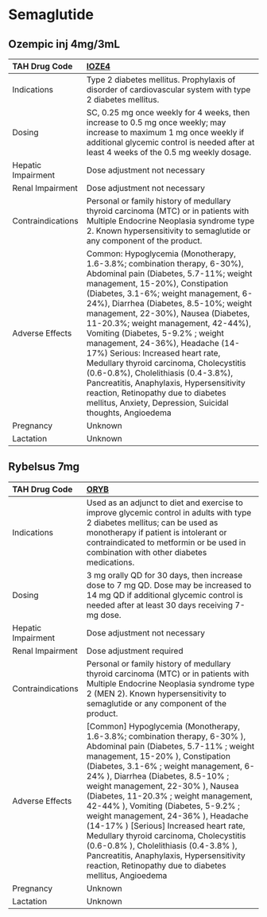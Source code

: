 # Semaglutide

## Ozempic inj 4mg/3mL

| TAH Drug Code      | [IOZE4](https://www.tahsda.org.tw/drugs/hissearch.php?drug_code=IOZE4)                                                                                                                                                                                                                                                                                                                                                                                                                                                                                                                                                                                          |
|:-------------------|:----------------------------------------------------------------------------------------------------------------------------------------------------------------------------------------------------------------------------------------------------------------------------------------------------------------------------------------------------------------------------------------------------------------------------------------------------------------------------------------------------------------------------------------------------------------------------------------------------------------------------------------------------------------|
| Indications        | Type 2 diabetes mellitus. Prophylaxis of disorder of cardiovascular system with type 2 diabetes mellitus.                                                                                                                                                                                                                                                                                                                                                                                                                                                                                                                                                       |
| Dosing             | SC, 0.25 mg once weekly for 4 weeks, then increase to 0.5 mg once weekly; may increase to maximum 1 mg once weekly if additional glycemic control is needed after at least 4 weeks of the 0.5 mg weekly dosage.                                                                                                                                                                                                                                                                                                                                                                                                                                                 |
| Hepatic Impairment | Dose adjustment not necessary                                                                                                                                                                                                                                                                                                                                                                                                                                                                                                                                                                                                                                   |
| Renal Impairment   | Dose adjustment not necessary                                                                                                                                                                                                                                                                                                                                                                                                                                                                                                                                                                                                                                   |
| Contraindications  | Personal or family history of medullary thyroid carcinoma (MTC) or in patients with Multiple Endocrine Neoplasia syndrome type 2. Known hypersensitivity to semaglutide or any component of the product.                                                                                                                                                                                                                                                                                                                                                                                                                                                        |
| Adverse Effects    | Common: Hypoglycemia (Monotherapy, 1.6-3.8%; combination therapy, 6-30%), Abdominal pain (Diabetes, 5.7-11%; weight management, 15-20%), Constipation (Diabetes, 3.1-6%; weight management, 6-24%), Diarrhea (Diabetes, 8.5-10%; weight management, 22-30%), Nausea (Diabetes, 11-20.3%; weight management, 42-44%), Vomiting (Diabetes, 5-9.2% ; weight management, 24-36%), Headache (14-17%) Serious: Increased heart rate, Medullary thyroid carcinoma, Cholecystitis (0.6-0.8%), Cholelithiasis (0.4-3.8%), Pancreatitis, Anaphylaxis, Hypersensitivity reaction, Retinopathy due to diabetes mellitus, Anxiety, Depression, Suicidal thoughts, Angioedema |
| Pregnancy          | Unknown                                                                                                                                                                                                                                                                                                                                                                                                                                                                                                                                                                                                                                                         |
| Lactation          | Unknown                                                                                                                                                                                                                                                                                                                                                                                                                                                                                                                                                                                                                                                         |

## Rybelsus 7mg

| TAH Drug Code      | [ORYB](https://www.tahsda.org.tw/drugs/hissearch.php?drug_code=ORYB)                                                                                                                                                                                                                                                                                                                                                                                                                                                                                                                                                                   |
|:-------------------|:---------------------------------------------------------------------------------------------------------------------------------------------------------------------------------------------------------------------------------------------------------------------------------------------------------------------------------------------------------------------------------------------------------------------------------------------------------------------------------------------------------------------------------------------------------------------------------------------------------------------------------------|
| Indications        | Used as an adjunct to diet and exercise to improve glycemic control in adults with type 2 diabetes mellitus; can be used as monotherapy if patient is intolerant or contraindicated to metformin or be used in combination with other diabetes medications.                                                                                                                                                                                                                                                                                                                                                                            |
| Dosing             | 3 mg orally QD for 30 days, then increase dose to 7 mg QD. Dose may be increased to 14 mg QD if additional glycemic control is needed after at least 30 days receiving 7-mg dose.                                                                                                                                                                                                                                                                                                                                                                                                                                                      |
| Hepatic Impairment | Dose adjustment not necessary                                                                                                                                                                                                                                                                                                                                                                                                                                                                                                                                                                                                          |
| Renal Impairment   | Dose adjustment required                                                                                                                                                                                                                                                                                                                                                                                                                                                                                                                                                                                                               |
| Contraindications  | Personal or family history of medullary thyroid carcinoma (MTC) or in patients with Multiple Endocrine Neoplasia syndrome type 2 (MEN 2). Known hypersensitivity to semaglutide or any component of the product.                                                                                                                                                                                                                                                                                                                                                                                                                       |
| Adverse Effects    | [Common] Hypoglycemia (Monotherapy, 1.6-3.8%; combination therapy, 6-30% ), Abdominal pain (Diabetes, 5.7-11% ; weight management, 15-20% ), Constipation (Diabetes, 3.1-6% ; weight management, 6-24% ), Diarrhea (Diabetes, 8.5-10% ; weight management, 22-30% ), Nausea (Diabetes, 11-20.3% ; weight management, 42-44% ), Vomiting (Diabetes, 5-9.2% ; weight management, 24-36% ), Headache (14-17% ) [Serious] Increased heart rate, Medullary thyroid carcinoma, Cholecystitis (0.6-0.8% ), Cholelithiasis (0.4-3.8% ), Pancreatitis, Anaphylaxis, Hypersensitivity reaction, Retinopathy due to diabetes mellitus, Angioedema |
| Pregnancy          | Unknown                                                                                                                                                                                                                                                                                                                                                                                                                                                                                                                                                                                                                                |
| Lactation          | Unknown                                                                                                                                                                                                                                                                                                                                                                                                                                                                                                                                                                                                                                |

